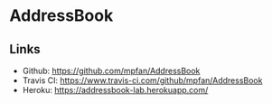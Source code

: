 # AddressBook
## Links
- Github: https://github.com/mpfan/AddressBook
- Travis CI: https://www.travis-ci.com/github/mpfan/AddressBook
- Heroku: https://addressbook-lab.herokuapp.com/
